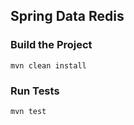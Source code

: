 ## Spring Data Redis

### Build the Project
```
mvn clean install
```

### Run Tests
```
mvn test
```

